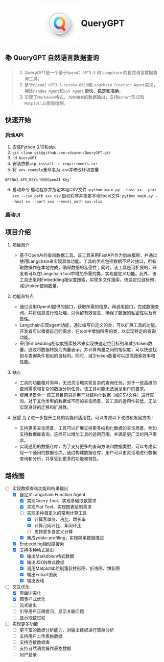 <h1 align="center">
  <img src="img/icon.png" alt="icon" style="vertical-align:middle;"> QueryGPT
</h1>

## 📚 QueryGPT 自然语言数据查询

> 1. QueryGPT是一个基于`OpenAI GPT3.5` 和 `Langchain` 的自然语言数据查询工具。  
> 2. 基于`OpenAI GPT3.5-turobo-0613`和`Langchain Function Agent`实现，相比`Pandas Agent`和`CSV Agent` **更快、稳定和准确**。  
> 3. 实现了`Markdown`格式、`JSON格式`的数据输出，支持`Echart`形式和`Matplotlib`图表绘制。  


## 快速开始

### 启动API
1. 安装Python 3.10和pip.
2. `git clone git@github.com:sdaaron/QueryGPT.git`
3. `cd QueryGPT`
4. 安装依赖`pip install -r requirements.txt`
5. 将`.env.example`重命名为`.env`并修改环境变量
```
OPENAI_API_KEY='你的OpenAI Key'
```
6. 启动命令
启动程序并指定本地CSV文件 :```python main.py --host xx --port xxx --csv_path xxx.csv```
启动程序并指定本地Excel文件: ```python main.py --host xx --port xxx --excel_path xxx.xlsx```

### 启动UI


## 项目介绍
1. 项目简介  
    * 基于OpenAI的查询数据工具。该工具采用FastAPI作为后端框架，并通过使用Langchain来实现具体功能。工具的优点包括数据不经过接口，所有取数操作在本地完成，确保数据的私密性；同时，该工具是可扩展的，开发者可以在Langchain tool中增加所需的类，实现自定义功能。此外，该工具还采用Embedding相似度搜索，实现多文件搜索，快速定位目标列，减少token使用数量。
1. 功能和特点   
   * 通过调用OpenAI提供的接口，获取所需的信息，再调用接口，完成数据查询，并将信息进行预处理，只保留有效信息，确保了数据的私密性以及有效性。
   * Langchain实现agent功能，通过编写自定义的类，可以扩展工具的功能。开发者可以根据自己的需求，在tool中增加所需的类，以实现特定的查询功能。
   * 采用Embedding相似度搜索技术来实现快速定位目标列和减少token数量。通过将数据转换为向量表示，并计算向量之间的相似度，可以快速找到与查询条件相似的目标列。同时，减少token数量可以提高搜索效率和性能。

2. 缺点
   * 工具的功能相对简单，无法灵活地实现复杂的查询任务。对于一些高级的查询需求和复杂的数据分析任务，该工具可能无法满足用户的要求。
   * 使用场景单一 该工具目前只适用于对结构化数据（如CSV文件）进行查询。对于其他类型的数据或不同的查询场景，该工具的适用性较低，无法实现良好的迁移和扩展性。

3. 展望 
   为了进一步提升工具的功能和适用性，可以考虑以下改进和发展方向：
   * 支持更多查询场景，工具可以扩展支持更多结构化数据的查询场景，例如支持数据库查询。这样可以增加工具的适用范围，并满足更广泛的用户需求。
   * 实现通用的数据仓库，为了支持更多的查询方法和数据类型，可以考虑实现一个通用的数据仓库。通过构建数据仓库，用户可以更灵活地进行数据查询和分析，并享受到更多的功能和特性。


## 路线图
- [ ] 实现数据查询功能和结果输出
  - [x] 自定义Langchain Function Agent
    - [x] 实现Query Tool，实现基础取数需求
    - [x] 实现Plot Tool，实现图表绘制需求
    - [ ] 实现多种自定义的常用计算工具
      - [x] 计算客单价、占比、增长率
      - [x] 计算月同环比、年同环比
      - [ ] 支持更多自定义计算
    - [x] 集成ydata-profiling，实现简单数据描述
  - [x] Embedding相似度搜索
  - [x] 支持多种格式输出
    - [x] 输出Markdown格式数据
    - [x] 输出JSON格式数据
    - [x] 调用Matplotlib绘制簇状柱形图、折线图、饼状图
    - [x] 输出Echart图表
    - [x] 输出表格

- [ ] 交互优化
  - [x] 界面UI美化
  - [x] 图表样式优化
  - [ ] 流式输出
  - [ ] 引导用户正确提问，显示关联问题
  - [ ] 显示取数过程

- [ ] 实现更多功能
  - [ ] 更丰富的数据分析能力，对输出数据进行简单分析
  - [ ] 支持用户上传表格数据
  - [ ] 支持连接数据库
  - [ ] 支持自然语言操作表格数据
  - [ ] 用户登录